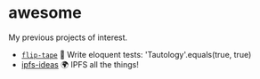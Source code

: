 # awesome
My previous projects of interest.

- [`flip-tape`](https://github.com/perguth/flip-tape) 🔬 Write eloquent tests: 'Tautology'.equals(true, true)
- [ipfs-ideas](https://github.com/perguth/IPFS_ideas) 🌍 IPFS all the things!
